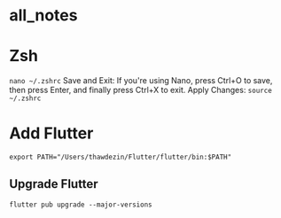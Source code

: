 # all_notes

# Zsh
```nano ~/.zshrc```
Save and Exit:
If you're using Nano, press Ctrl+O to save, then press Enter, and finally press Ctrl+X to exit.
Apply Changes:
```source ~/.zshrc```

# Add Flutter

``` export PATH="/Users/thawdezin/Flutter/flutter/bin:$PATH" ```

## Upgrade Flutter
``` flutter pub upgrade --major-versions ```
